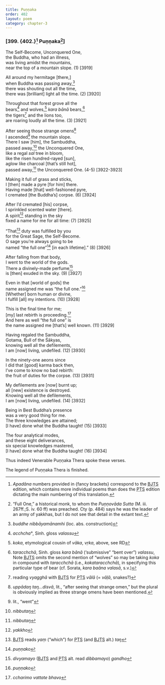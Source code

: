 ```yaml
---
title: Puṇṇaka
order: 402
layout: poem
category: chapter-3
---
```


### \[399. {402.}[^1] Puṇṇaka[^2]\]

The Self-Become, Unconquered One,  
the Buddha, who had an illness,  
was living amidst the mountains,  
near the top of a mountain slope. (1) \[3919\]

All around my hermitage \[there,\]  
when Buddha was passing away,[^3]  
there was shouting out all the time,  
there was \[brilliant\] light all the time. (2) \[3920\]

Throughout that forest grove all the  
bears[^4] and wolves,[^5] *kara bānā* bears,[^6]  
the tigers[^7] and the lions too,  
are roaring loudly all the time. (3) \[3921\]

After seeing those strange omens[^8]  
I ascended[^9] the mountain slope.  
There I saw \[him\], the Sambuddha,  
passed away,[^10] the Unconquered One,  
like a regal *sal* tree in bloom,  
like the risen hundred-rayed \[sun\],  
aglow like charcoal \[that’s still hot\],  
passed away,[^11] the Unconquered One. (4-5) \[3922-3923\]

Making it full of grass and sticks,  
I \[then\] made a pyre \[for him\] there.  
Having made \[that\] well-fashioned pyre,  
I cremated \[the Buddha’s\] corpse. (6) \[3924\]

After I’d cremated \[his\] corpse,  
I sprinkled scented water \[there\].  
A spirit[^12] standing in the sky  
fixed a name for me for all time: (7) \[3925\]

“That[^13] duty was fulfilled by you  
for the Great Sage, the Self-Become.  
O sage you’re always going to be  
named “the full one”[^14] \[in each lifetime\].” (8) \[3926\]

After falling from that body,  
I went to the world of the gods.  
There a divinely-made perfume[^15]  
is \[then\] exuded in the sky. (9) \[3927\]

Even in that \[world of gods\] the  
name assigned me was “the full one.”[^16]  
\[Whether\] born human or divine,  
I fulfill \[all\] my intentions. (10) \[3928\]

This is the final time for me;  
\[my\] last rebirth is proceeding.[^17]  
And here as well “the full one” is  
the name assigned me \[that’s\] well known. (11) \[3929\]

Having regaled the Sambuddha,  
Gotama, Bull of the Śākyas,  
knowing well all the defilements,  
I am \[now\] living, undefiled. (12) \[3930\]

In the ninety-one aeons since  
I did that \[good\] karma back then,  
I’ve come to know no bad rebirth:  
the fruit of duties for the corpse. (13) \[3931\]

My defilements are \[now\] burnt up;  
all \[new\] existence is destroyed.  
Knowing well all the defilements,  
I am \[now\] living, undefiled. (14) \[3932\]

Being in Best Buddha’s presence  
was a very good thing for me.  
The three knowledges are attained;  
\[I have\] done what the Buddha taught! (15) \[3933\]

The four analytical modes,  
and these eight deliverances,  
six special knowledges mastered,  
\[I have\] done what the Buddha taught! (16) \[3934\]

Thus indeed Venerable Puṇṇaka Thera spoke these verses.

The legend of Puṇṇaka Thera is finished.

[^1]: *Apadāna* numbers provided in {fancy brackets} correspond to the <abbr title="Buddha Jayanthi Tripitaka Series">BJTS</abbr> edition, which contains more individual poems than does the <abbr title="Pali Text Society">PTS</abbr> edition dictating the main numbering of this translation.

[^2]: “Full One,” a historical monk, to whom the *Puṇṇovāda Sutta* (M. iii. 267ff.;S. iv. 60 ff) was preached. Cty (p. 484) says he was the leader of an army of yakkhas, but I do not see that detail in the extant text.

[^3]: *buddhe nibbāyamānamhi* (loc. abs. construction)

[^4]: *a<span class="diacritics" data-state="on">c</span><span class="no-diacritics" data-state="off">ch</span>cha°*, Sinh. gloss *valassu*

[^5]: *koka*, etymological cousin of *vāka*, *vṛka*, above, see RD

[^6]: *tara<span class="diacritics" data-state="on">c</span><span class="no-diacritics" data-state="off">ch</span>chā*, Sinh. gloss *kara bānā* (‘submissive” “bent over”) *valassu*, Note <abbr title="Buddha Jayanthi Tripitaka Series">BJTS</abbr> omits the second mention of “wolves” so may be taking *koka* in compound with *tara<span class="diacritics" data-state="on">c</span><span class="no-diacritics" data-state="off">ch</span>chā* (i.e., *kokatara<span class="diacritics" data-state="on">c</span><span class="no-diacritics" data-state="off">ch</span>chā*), in specifying this particular type of bear (cf. Sorata, *kara baāna valasā*, s.v.)

[^7]: reading *vyagghā* with <abbr title="Buddha Jayanthi Tripitaka Series">BJTS</abbr> for <abbr title="Pali Text Society">PTS</abbr> *vālā* (= *vāḷā*, snakes?)

[^8]: *uppādaŋ taŋ…disvā*, lit., “after seeing that strange omen,” but the plural is obviously implied as three strange omens have been mentioned.

[^9]: lit., “went”

[^10]: *nibbutaŋ*

[^11]: *nibbutaŋ*

[^12]: *yakkho*

[^13]: <abbr title="Buddha Jayanthi Tripitaka Series">BJTS</abbr> reads *yaṃ* (“which”) for <abbr title="Pali Text Society">PTS</abbr> (and <abbr title="Buddha Jayanthi Tripitaka Series">BJTS</abbr> alt.) *taŋ*

[^14]: *puṇṇako*

[^15]: *divyamayo* (<abbr title="Buddha Jayanthi Tripitaka Series">BJTS</abbr> and <abbr title="Pali Text Society">PTS</abbr> alt. read *dibbamayo*) *gandho*

[^16]: *puṇṇako*

[^17]: *<span class="diacritics" data-state="on">c</span><span class="no-diacritics" data-state="off">ch</span>arimo vattate bhavo*
